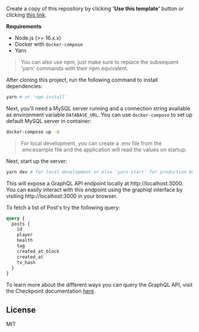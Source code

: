Create a copy of this repository by clicking **'Use this template'** button or clicking [this
link](https://github.com/snapshot-labs/checkpoint-template/generate).

**Requirements**

- Node.js (>= 16.x.x)
- Docker with `docker-compose`
- Yarn

> You can also use npm, just make sure to replace the subsequent 'yarn' commands with their npm equivalent.

After cloning this project, run the following command to install dependencies:

```bash
yarn # or 'npm install'
```

Next, you'll need a MySQL server running and a connection string available as environment variable `DATABASE_URL`.
You can use `docker-compose` to set up default MySQL server in container:

```bash
docker-compose up -d
```

> For local development, you can create a .env file from the .env.example file and the application will read the values on startup.

Next, start up the server:

```bash
yarn dev # for local development or else `yarn start` for production build.
```

This will expose a GraphQL API endpoint locally at http://localhost:3000. You can easily interact with this endpoint using the graphiql interface by visiting http://localhost:3000 in your browser.

To fetch a list of Post's try the following query:

```graphql
query {
  posts {
    id
    player
    health
    tag
    created_at_block
    created_at
    tx_hash
  }
}
```

To learn more about the different ways you can query the GraphQL API, visit the Checkpoint documentation [here](https://docs.checkpoint.fyi/core-concepts/entity-schema).

## License

MIT